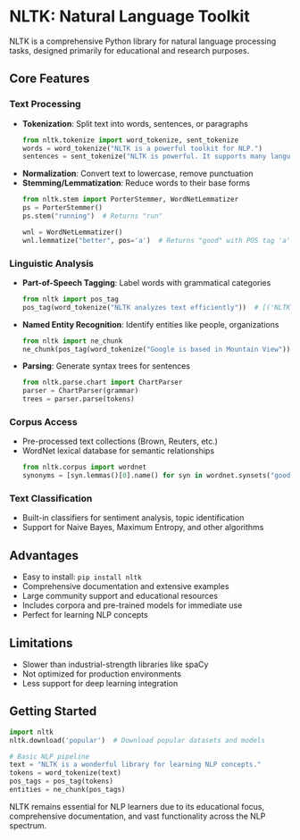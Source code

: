 # NLTK: Natural Language Toolkit

NLTK is a comprehensive Python library for natural language processing tasks, designed primarily for educational and research purposes.

## Core Features

### Text Processing
- **Tokenization**: Split text into words, sentences, or paragraphs
  ```python
  from nltk.tokenize import word_tokenize, sent_tokenize
  words = word_tokenize("NLTK is a powerful toolkit for NLP.")
  sentences = sent_tokenize("NLTK is powerful. It supports many languages.")
  ```
- **Normalization**: Convert text to lowercase, remove punctuation
- **Stemming/Lemmatization**: Reduce words to their base forms
  ```python
  from nltk.stem import PorterStemmer, WordNetLemmatizer
  ps = PorterStemmer()
  ps.stem("running")  # Returns "run"
  
  wnl = WordNetLemmatizer()
  wnl.lemmatize("better", pos='a')  # Returns "good" with POS tag 'a' for adjective
  ```

### Linguistic Analysis
- **Part-of-Speech Tagging**: Label words with grammatical categories
  ```python
  from nltk import pos_tag
  pos_tag(word_tokenize("NLTK analyzes text efficiently"))  # [('NLTK', 'NNP'), ('analyzes', 'VBZ'), ...]
  ```
- **Named Entity Recognition**: Identify entities like people, organizations
  ```python
  from nltk import ne_chunk
  ne_chunk(pos_tag(word_tokenize("Google is based in Mountain View")))
  ```
- **Parsing**: Generate syntax trees for sentences
  ```python
  from nltk.parse.chart import ChartParser
  parser = ChartParser(grammar)
  trees = parser.parse(tokens)
  ```

### Corpus Access
- Pre-processed text collections (Brown, Reuters, etc.)
- WordNet lexical database for semantic relationships
  ```python
  from nltk.corpus import wordnet
  synonyms = [syn.lemmas()[0].name() for syn in wordnet.synsets("good")]
  ```

### Text Classification
- Built-in classifiers for sentiment analysis, topic identification
- Support for Naive Bayes, Maximum Entropy, and other algorithms

## Advantages
- Easy to install: `pip install nltk`
- Comprehensive documentation and extensive examples
- Large community support and educational resources
- Includes corpora and pre-trained models for immediate use
- Perfect for learning NLP concepts

## Limitations
- Slower than industrial-strength libraries like spaCy
- Not optimized for production environments
- Less support for deep learning integration

## Getting Started
```python
import nltk
nltk.download('popular')  # Download popular datasets and models

# Basic NLP pipeline
text = "NLTK is a wonderful library for learning NLP concepts."
tokens = word_tokenize(text)
pos_tags = pos_tag(tokens)
entities = ne_chunk(pos_tags)
```

NLTK remains essential for NLP learners due to its educational focus, comprehensive documentation, and vast functionality across the NLP spectrum.
